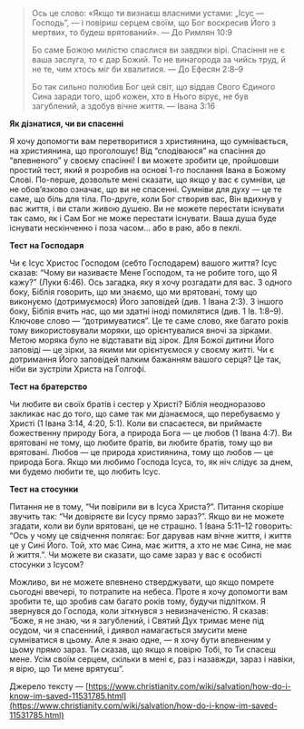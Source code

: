 > Ось це слово: «Якщо ти визнаєш власними устами: „Ісус — Господь”, — і повіриш серцем своїм, що Бог воскресив Його з мертвих, то будеш врятований». — До Римлян 10:9
>
> Бо саме Божою милістю спаслися ви завдяки вірі. Спасіння не є ваша заслуга, то є дар Божий. То не винагорода за чийсь труд, й не те, чим хтось міг би хвалитися. — До Ефесян 2:8–9
>
> Бо так сильно полюбив Бог цей світ, що віддав Свого Єдиного Сина заради того, щоб кожен, хто в Нього вірує, не був загублений, а здобув вічне життя. — Івана 3:16

**Як дізнатися, чи ви спасенні**

Я хочу допомогти вам перетворитися з християнина, що сумнівається, на християнина, що проголошує! Від “сподіваюся” на спасіння до “впевненого” у своєму спасінні! І ви можете зробити це, пройшовши простий тест, який я розробив на основі 1-го послання Івана в Божому Слові. По-перше, дозвольте мені сказати, що якщо у вас є сумніви, це не обов’язково означає, що ви не спасенні. Сумніви для духу — це те саме, що біль для тіла. По-друге, коли Бог створив вас, Він вдихнув у вас життя, і ви стали живою душею. Ви не можете перестати існувати так само, як і Сам Бог не може перестати існувати. Ваша душа буде існувати нескінченно і поза часом… або в раю, або в пеклі.

**Тест на Господаря**

Чи є Ісус Христос Господом (себто Господарем) вашого життя? Ісус сказав: “Чому ви називаєте Мене Господом, та не робите того, що Я кажу?” (Луки 6:46). Ось загадка, яку я хочу розгадати для вас. З одного боку, Біблія говорить, що ми знаємо, що ми врятовані, тому що виконуємо (дотримуємося) Його заповідей (див. 1 Івана 2:3). З іншого боку, Біблія вчить нас, що ми здатні іноді помилятися (див. 1 Ів. 1:8–9). Ключове слово — “дотримуватися”. Це те саме слово, яке багато років тому використовували моряки, що орієнтувалися вночі за зірками. Метою моряка було не відставати від зірок. Для Божої дитини Його заповіді — це зірки, за якими ми орієнтуємося у своєму житті. Чи є дотримання Його заповідей палким бажанням вашого серця? Це так, ніби ви зустріли Христа на Голгофі.

**Тест на братерство**

Чи любите ви своїх братів і сестер у Христі? Біблія неодноразово закликає нас до того, що саме так ми дізнаємося, що перебуваємо у Христі (1 Івана 3:14, 4:20, 5:1). Коли ви спасаєтеся, ви приймаєте божественну природу Бога, а природа Бога — це любов (1 Івана 4:7). Ви врятовані не тому, що любите братів, ви любите братів, тому що ви врятовані. Любов — це природа християнина, тому що любов — це природа Бога. Якщо ми любимо Господа Ісуса, то, як ніч слідує за днем, ми будемо любити те, що любить Ісус.

**Тест на стосунки**

Питання не в тому, “Чи повірили ви в Ісуса Христа?”. Питання скоріше звучить так: “Чи довіряєте ви Ісусу прямо зараз?”. Якщо ви не можете згадати, коли ви були врятовані, це не страшно. 1 Івана 5:11–12 говорить: “Ось у чому це свідчення полягає: Бог дарував нам вічне життя, і життя це у Сині Його. Той, хто має Сина, має життя, а хто не має Сина, не має й життя.”. Чи можете ви сказати, що саме зараз у вас є особисті стосунки з Ісусом?

Можливо, ви не можете впевнено стверджувати, що якщо помрете сьогодні ввечері, то потрапите на небеса. Проте я хочу допомогти вам зробити те, що зробив сам багато років тому, будучи підлітком. Я звернувся до Господа, коли зіткнувся з невизначеністю. Я сказав: “Боже, я не знаю, чи я загублений, і Святий Дух тримає мене під осудом, чи я спасенний, і диявол намагається змусити мене сумніватися в цьому. Але я знаю одне, — я хочу бути впевненим у цьому прямо зараз. Ти сказав, що якщо я повірю Тобі, то Ти спасеш мене. Усім своїм серцем, скільки в мені є, раз і назавжди, зараз і навіки, я вірю, що Ти мене врятуєш”.

Джерело тексту — [https://www.christianity.com/wiki/salvation/how-do-i-know-im-saved-11531785.html](https://www.christianity.com/wiki/salvation/how-do-i-know-im-saved-11531785.html)
